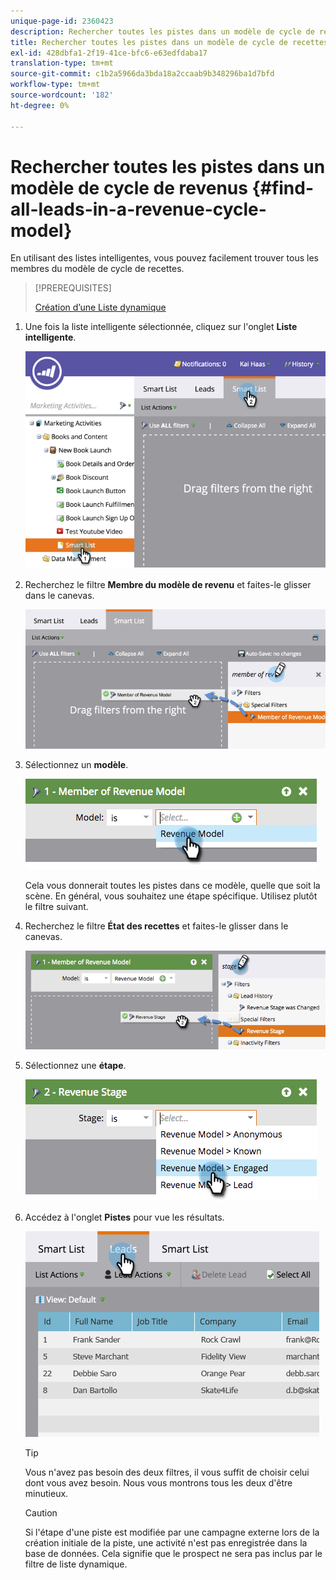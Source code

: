 ```yaml
---
unique-page-id: 2360423
description: Rechercher toutes les pistes dans un modèle de cycle de revenus - Marketo Docs - Documentation sur les produits
title: Rechercher toutes les pistes dans un modèle de cycle de recettes
exl-id: 428dbfa1-2f19-41ce-bfc6-e63edfdaba17
translation-type: tm+mt
source-git-commit: c1b2a5966da3bda18a2ccaab9b348296ba1d7bfd
workflow-type: tm+mt
source-wordcount: '182'
ht-degree: 0%

---
```


# Rechercher toutes les pistes dans un modèle de cycle de revenus {#find-all-leads-in-a-revenue-cycle-model}

En utilisant des listes intelligentes, vous pouvez facilement trouver tous les membres du modèle de cycle de recettes.

>[!PREREQUISITES]
>
>[Création d’une Liste dynamique](/help/marketo/product-docs/core-marketo-concepts/smart-lists-and-static-lists/creating-a-smart-list/create-a-smart-list.md)

1. Une fois la liste intelligente sélectionnée, cliquez sur l&#39;onglet **Liste intelligente**.

   ![](assets/image2015-4-29-14-3a6-3a36.png)

1. Recherchez le filtre **Membre du modèle de revenu** et faites-le glisser dans le canevas.

   ![](assets/image2015-4-29-14-3a12-3a33.png)

1. Sélectionnez un **modèle**.

   ![](assets/image2015-5-13-18-3a2-3a23.png)

   Cela vous donnerait toutes les pistes dans ce modèle, quelle que soit la scène. En général, vous souhaitez une étape spécifique. Utilisez plutôt le filtre suivant.

1. Recherchez le filtre **État des recettes** et faites-le glisser dans le canevas.

   ![](assets/image2015-5-13-17-3a27-3a0.png)

1. Sélectionnez une **étape**.

   ![](assets/image2015-5-13-17-3a31-3a9.png)

1. Accédez à l&#39;onglet **Pistes** pour vue les résultats.

   ![](assets/2.png)

   >[!TIP]
   >
   >Vous n&#39;avez pas besoin des deux filtres, il vous suffit de choisir celui dont vous avez besoin. Nous vous montrons tous les deux d&#39;être minutieux.

   >[!CAUTION]
   >
   >Si l&#39;étape d&#39;une piste est modifiée par une campagne externe lors de la création initiale de la piste, une activité n&#39;est pas enregistrée dans la base de données. Cela signifie que le prospect ne sera pas inclus par le filtre de liste dynamique.
